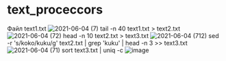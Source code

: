 # text_proceccors
Файл text1.txt
![2021-06-04 (7)](https://user-images.githubusercontent.com/56391887/120743964-54201e00-c53d-11eb-8574-ebf4e1378379.png)
tail -n 40 text1.txt > text2.txt
![2021-06-04 (72)](https://user-images.githubusercontent.com/56391887/120744013-71ed8300-c53d-11eb-9b94-1fabaf47b738.png)
head -n 10 text2.txt > text3.txt
![2021-06-04 (712)](https://user-images.githubusercontent.com/56391887/120744079-947f9c00-c53d-11eb-96f9-ab5b9009da97.png)
sed -r 's/koko/kuku/g' text2.txt | grep 'kuku' | head -n 3 >> text3.txt
![2021-06-04 (71)](https://user-images.githubusercontent.com/56391887/120744105-a3664e80-c53d-11eb-93ef-9b08c02a3f41.png)
sort text3.txt | uniq -c
![image](https://user-images.githubusercontent.com/56391887/120744167-c4c73a80-c53d-11eb-8d2f-e77865d78e79.png)
